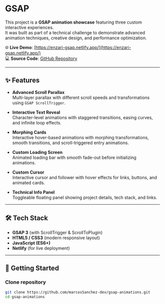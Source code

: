 # GSAP

This project is a **GSAP animation showcase** featuring three custom interactive experiences.  
It was built as part of a technical challenge to demonstrate advanced animation techniques, creative design, and performance optimization.

🌐 **Live Demo**: [https://enzari-gsap.netlify.app/](https://enzari-gsap.netlify.app/)  
💻 **Source Code**: [GitHub Repository](https://github.com/marcosSanchez-dev/gsap-animations)

---

## ✨ Features

- **Advanced Scroll Parallax**  
  Multi-layer parallax with different scroll speeds and transformations using `GSAP ScrollTrigger`.

- **Interactive Text Reveal**  
  Character-level animations with staggered transitions, easing curves, and infinite loop effects.

- **Morphing Cards**  
  Interactive hover-based animations with morphing transformations, smooth transitions, and scroll-triggered entry animations.

- **Custom Loading Screen**  
  Animated loading bar with smooth fade-out before initializing animations.

- **Custom Cursor**  
  Interactive cursor and follower with hover effects for links, buttons, and animated cards.

- **Technical Info Panel**  
  Toggleable floating panel showing project details, tech stack, and links.

---

## 🛠️ Tech Stack

- **GSAP 3** (with ScrollTrigger & ScrollToPlugin)  
- **HTML5 / CSS3** (modern responsive layout)  
- **JavaScript (ES6+)**  
- **Netlify** (for live deployment)

---

## 🚀 Getting Started

### Clone repository
```bash
git clone https://github.com/marcosSanchez-dev/gsap-animations.git
cd gsap-animations
```
